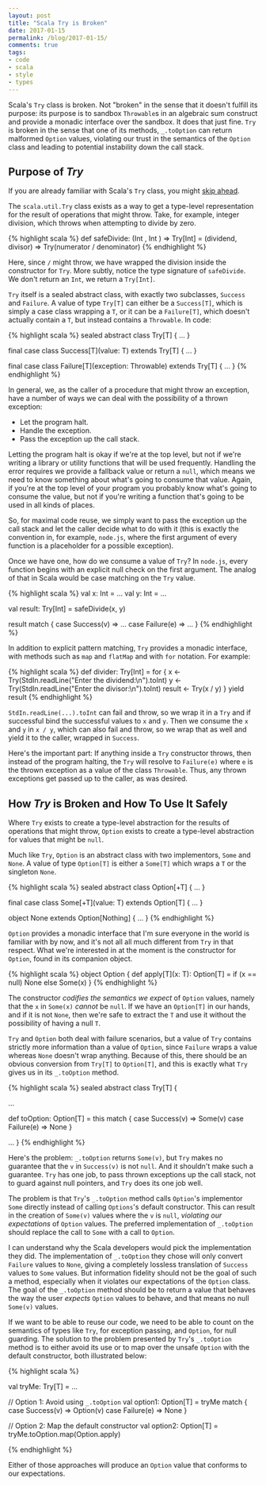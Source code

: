 ```yaml
---
layout: post
title: "Scala Try is Broken"
date: 2017-01-15
permalink: /blog/2017-01-15/
comments: true
tags:
- code
- scala
- style
- types
---
```


Scala's `Try` class is broken.
Not "broken" in the sense that it doesn't fulfill its purpose: its purpose is to sandbox `Throwable`s in an algebraic sum construct and provide a monadic interface over the sandbox.
It does that just fine.
`Try` is broken in the sense that one of its methods, `_.toOption` can return malformed `Option` values, violating our trust in the semantics of the `Option` class and leading to potential instability down the call stack.

<!--break-->

## Purpose of _Try_

If you are already familiar with Scala's `Try` class, you might [skip ahead](#how-try-is-broken-and-how-to-use-it-safely).

The `scala.util.Try` class exists as a way to get a type-level representation for the result of operations that might throw.
Take, for example, integer division, which throws when attempting to divide by zero.

{% highlight scala %}
def safeDivide: (Int     , Int    ) => Try[Int]
              = (dividend, divisor) => Try(numerator / denominator)
{% endhighlight %}

Here, since `/` might throw, we have wrapped the division inside the constructor for `Try`.
More subtly, notice the type signature of `safeDivide`.
We don't return an `Int`, we return a `Try[Int]`.

`Try` itself is a sealed abstract class, with exactly two subclasses, `Success` and `Failure`.
A value of type `Try[T]` can either be a `Success[T]`, which is simply a case class wrapping a `T`, or it can be a `Failure[T]`, which doesn't actually contain a `T`, but instead contains a `Throwable`.
In code:

{% highlight scala %}
sealed abstract class Try[T] { ... }

final case class Success[T](value: T)
  extends Try[T] { ... }

final case class Failure[T](exception: Throwable)
  extends Try[T] { ... }
{% endhighlight %}

In general, we, as the caller of a procedure that might throw an exception, have a number of ways we can deal with the possibility of a thrown exception:

- Let the program halt.
- Handle the exception.
- Pass the exception up the call stack.

Letting the program halt is okay if we're at the top level, but not if we're writing a library or utility functions that will be used frequently.
Handling the error requires we provide a fallback value or return a `null`, which means we need to know something about what's going to consume that value.
Again, if you're at the top level of your program you probably know what's going to consume the value, but not if you're writing a function that's going to be used in all kinds of places.

So, for maximal code reuse, we simply want to pass the exception up the call stack and let the caller decide what to do with it (this is exactly the convention in, for example, `node.js`, where the first argument of every function is a placeholder for a possible exception).

Once we have one, how do we consume a value of `Try`?
In `node.js`, every function begins with an explicit null check on the first argument.
The analog of that in Scala would be case matching on the `Try` value.

{% highlight scala %}
val x: Int = ...
val y: Int = ...

val result: Try[Int] = safeDivide(x, y)

result match {
  case Success(v) => ...
  case Failure(e) => ...
}
{% endhighlight %}

In addition to explicit pattern matching, `Try` provides a monadic interface, with methods such as `map` and `flatMap` and with `for` notation.
For example:

{% highlight scala %}
def divider: Try[Int] = for {
  x <- Try(StdIn.readLine("Enter the dividend:\n").toInt)
  y <- Try(StdIn.readLine("Enter the divisor:\n").toInt)
  result <- Try(x / y)
} yield result
{% endhighlight %}

`StdIn.readLine(...).toInt` can fail and throw, so we wrap it in a `Try` and if successful bind the successful values to `x` and `y`.
Then we consume the `x` and `y` in `x / y`, which can also fail and throw, so we wrap that as well and yield it to the caller, wrapped in `Success`.

Here's the important part: If anything inside a `Try` constructor throws, then instead of the program halting, the `Try` will resolve to `Failure(e)` where `e` is the thrown exception as a value of the class `Throwable`.
Thus, any thrown exceptions get passed up to the caller, as was desired.

## How _Try_ is Broken and How To Use It Safely

Where `Try` exists to create a type-level abstraction for the results of operations that might throw, `Option` exists to create a type-level abstraction for values that might be `null`.

Much like `Try`, `Option` is an abstract class with two implementors, `Some` and `None`.
A value of type `Option[T]` is either a `Some[T]` which wraps a `T` or the singleton `None`.

{% highlight scala %}
sealed abstract class Option[+T] { ... }

final case class Some[+T](value: T)
  extends Option[T] { ... }

object None extends Option[Nothing] { ... }
{% endhighlight %}

`Option` provides a monadic interface that I'm sure everyone in the world is familiar with by now, and it's not all all much different from `Try` in that respect.
What we're interested in at the moment is the constructor for `Option`, found in its companion object.

{% highlight scala %}
object Option {
  def apply[T](x: T): Option[T] =
    if (x == null) None else Some(x)
}
{% endhighlight %}

The constructor *codifies the semantics we expect* of `Option` values, namely that the `x` in `Some(x)` *cannot* be `null`.
If we have an `Option[T]` in our hands, and if it is not `None`, then we're safe to extract the `T` and use it without the possibility of having a null `T`.

`Try` and `Option` both deal with failure scenarios, but a value of `Try` contains strictly more information than a value of `Option`, since `Failure` wraps a value whereas `None` doesn't wrap anything.
Because of this, there should be an obvious conversion from `Try[T]` to `Option[T]`, and this is exactly what `Try` gives us in its `_.toOption` method.

{% highlight scala %}
sealed abstract class Try[T] {

  ...

  def toOption: Option[T] = this match {
    case Success(v) => Some(v)
    case Failure(e) => None
  }

  ...
}
{% endhighlight %}

Here's the problem: `_.toOption` returns `Some(v)`, but `Try` makes no guarantee that the `v` in `Success(v)` is not `null`.
And it shouldn't make such a guarantee.
`Try` has one job, to pass thrown exceptions up the call stack, not to guard against null pointers, and `Try` does its one job well.

The problem is that `Try`'s `_.toOption` method calls `Option`'s implementor `Some` directly instead of calling `Options`'s default constructor.
This can result in the creation of `Some(v)` values where the `v` is `null`, *violating our expectations* of `Option` values.
The preferred implementation of `_.toOption` should replace the call to `Some` with a call to `Option`.

I can understand why the Scala developers would pick the implementation they did.
The implementation of `_.toOption` they chose will only convert `Failure` values to `None`, giving a completely lossless translation of `Success` values to `Some` values.
But information fidelity should not be the goal of such a method, especially when it violates our expectations of the `Option` class.
The goal of the `_.toOption` method should be to return a value that behaves the way the user *expects* `Option` values to behave, and that means no null `Some(v)` values.

If we want to be able to reuse our code, we need to be able to count on the semantics of types like `Try`, for exception passing, and `Option`, for null guarding.
The solution to the problem presented by `Try`'s `_.toOption` method is to either avoid its use or to map over the unsafe `Option` with the default constructor, both illustrated below:

{% highlight scala %}

val tryMe: Try[T] = ...

// Option 1: Avoid using `_.toOption`
val option1: Option[T] = tryMe match {
  case Success(v) => Option(v)
  case Failure(e) => None
}

// Option 2: Map the default constructor
val option2: Option[T] =
  tryMe.toOption.map(Option.apply)

{% endhighlight %}

Either of those approaches will produce an `Option` value that conforms to our expectations.
